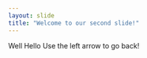 ```yaml
---
layout: slide
title: "Welcome to our second slide!"
---
```

Well Hello
Use the left arrow to go back!
